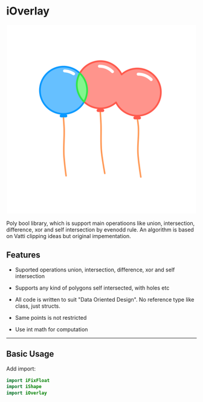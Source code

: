 # iOverlay

<p align="center">
<img src="https://github.com/iShape-Swift/iOverlay/blob/main/Readme/balloons.svg" width="500"/>
</p>

Poly bool library, which is support main operatioons like union, intersection, difference, xor and self intersection by evenodd rule. An algorithm is based on Vatti clipping ideas but original impementation.

## Features

- Suported operations union, intersection, difference, xor and self intersection

- Supports any kind of polygons self intersected, with holes etc

- All code is written to suit "Data Oriented Design". No reference type like class, just structs.

- Same points is not restricted

- Use int math for computation

---

## Basic Usage

Add import:
```swift
import iFixFloat
import iShape
import iOverlay
```
